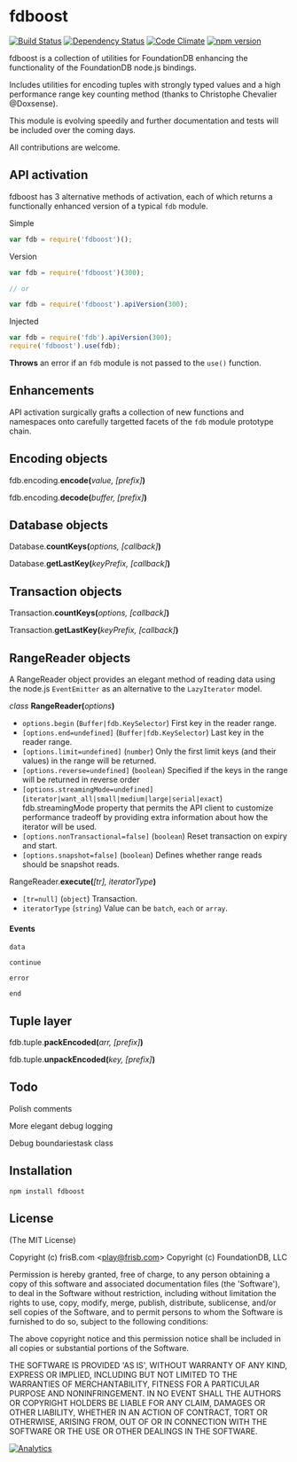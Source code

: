 # fdboost 
[![Build Status](https://travis-ci.org/frisb/fdboost.png)](http://travis-ci.org/frisb/fdboost)
[![Dependency Status](https://gemnasium.com/frisb/fdboost.svg)](https://gemnasium.com/frisb/fdboost)
[![Code Climate](https://codeclimate.com/github/frisb/fdboost/badges/gpa.svg)](https://codeclimate.com/github/frisb/fdboost)
[![npm version](https://badge.fury.io/js/fdboost.svg)](http://badge.fury.io/js/fdboost)

fdboost is a collection of utilities for FoundationDB enhancing the functionality of the FoundationDB node.js bindings.

Includes utilities for encoding tuples with strongly typed values and a high performance range key counting method (thanks to Christophe Chevalier @Doxsense).

This module is evolving speedily and further documentation and tests will be included over the coming days. 

All contributions are welcome.

## API activation

fdboost has 3 alternative methods of activation, each of which returns a functionally enhanced version of a typical `fdb` module.

Simple
```js
var fdb = require('fdboost')();
```

Version
```js
var fdb = require('fdboost')(300);

// or

var fdb = require('fdboost').apiVersion(300);
```

Injected
```js
var fdb = require('fdb').apiVersion(300);
require('fdboost').use(fdb);
```

**Throws** an error if an `fdb` module is not passed to the `use()` function.

## Enhancements

API activation surgically grafts a collection of new functions and namespaces onto carefully targetted facets of the `fdb` module prototype chain.

## Encoding objects

fdb.encoding.**encode(**_value, [prefix]_**)**

fdb.encoding.**decode(**_buffer, [prefix]_**)**

## Database objects

Database.**countKeys(**_options, [callback]_**)**

Database.**getLastKey(**_keyPrefix, [callback]_**)**

## Transaction objects

Transaction.**countKeys(**_options, [callback]_**)**

Transaction.**getLastKey(**_keyPrefix, [callback]_**)**

## RangeReader objects

A RangeReader object provides an elegant method of reading data using the node.js `EventEmitter` as an alternative to the `LazyIterator` model.

_class_ **RangeReader(**_options_**)**

* `options.begin` (`Buffer|fdb.KeySelector`) First key in the reader range.
* `[options.end=undefined]` (`Buffer|fdb.KeySelector`)  Last key in the reader range.
* `[options.limit=undefined]` (`number`)  Only the first limit keys (and their values) in the range will be returned.
* `[options.reverse=undefined]` (`boolean`)  Specified if the keys in the range will be returned in reverse order
* `[options.streamingMode=undefined]` (`iterator|want_all|small|medium|large|serial|exact`)  fdb.streamingMode property that permits the API client to customize performance tradeoff by providing extra information about how the iterator will be used.
* `[options.nonTransactional=false]` (`boolean`)  Reset transaction on expiry and start.
* `[options.snapshot=false]` (`boolean`)  Defines whether range reads should be snapshot reads.

RangeReader.**execute(**_[tr], iteratorType_**)**

* `[tr=null]` (`object`) Transaction.
* `iteratorType` (`string`) Value can be `batch`, `each` or `array`.
 
#### Events

`data`

`continue`

`error`

`end`

## Tuple layer

fdb.tuple.**packEncoded(**_arr, [prefix]_**)**

fdb.tuple.**unpackEncoded(**_key, [prefix]_**)**


## Todo

Polish comments 

More elegant debug logging

Debug boundariestask class

## Installation
```
npm install fdboost
```

## License

(The MIT License)

Copyright (c) frisB.com &lt;play@frisb.com&gt; Copyright (c) FoundationDB, LLC

Permission is hereby granted, free of charge, to any person obtaining
a copy of this software and associated documentation files (the
'Software'), to deal in the Software without restriction, including
without limitation the rights to use, copy, modify, merge, publish,
distribute, sublicense, and/or sell copies of the Software, and to
permit persons to whom the Software is furnished to do so, subject to
the following conditions:

The above copyright notice and this permission notice shall be
included in all copies or substantial portions of the Software.

THE SOFTWARE IS PROVIDED 'AS IS', WITHOUT WARRANTY OF ANY KIND,
EXPRESS OR IMPLIED, INCLUDING BUT NOT LIMITED TO THE WARRANTIES OF
MERCHANTABILITY, FITNESS FOR A PARTICULAR PURPOSE AND NONINFRINGEMENT.
IN NO EVENT SHALL THE AUTHORS OR COPYRIGHT HOLDERS BE LIABLE FOR ANY
CLAIM, DAMAGES OR OTHER LIABILITY, WHETHER IN AN ACTION OF CONTRACT,
TORT OR OTHERWISE, ARISING FROM, OUT OF OR IN CONNECTION WITH THE
SOFTWARE OR THE USE OR OTHER DEALINGS IN THE SOFTWARE.

[![Analytics](https://ga-beacon.appspot.com/UA-40562957-11/fdboost/readme)](https://github.com/igrigorik/ga-beacon)
